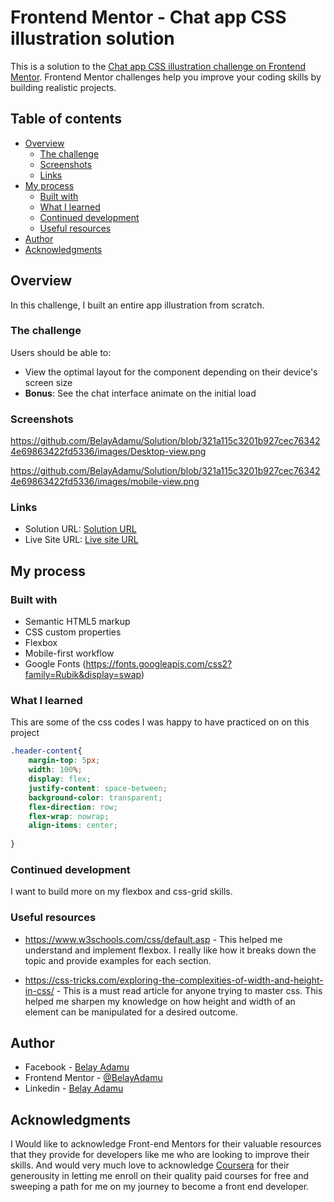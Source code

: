   # Frontend Mentor - Chat app CSS illustration solution

This is a solution to the [Chat app CSS illustration challenge on Frontend Mentor](https://www.frontendmentor.io/challenges/chat-app-css-illustration-O5auMkFqY). Frontend Mentor challenges help you improve your coding skills by building realistic projects. 

## Table of contents

- [Overview](#overview)
  - [The challenge](#the-challenge)
  - [Screenshots](#screenshot)
  - [Links](#links)
- [My process](#my-process)
  - [Built with](#built-with)
  - [What I learned](#what-i-learned)
  - [Continued development](#continued-development)
  - [Useful resources](#useful-resources)
- [Author](#author)
- [Acknowledgments](#acknowledgments)

## Overview

In this challenge, I built an entire app illustration from scratch.

### The challenge

Users should be able to:

- View the optimal layout for the component depending on their device's screen size
- **Bonus**: See the chat interface animate on the initial load

### Screenshots

https://github.com/BelayAdamu/Solution/blob/321a115c3201b927cec763424e69863422fd5336/images/Desktop-view.png

https://github.com/BelayAdamu/Solution/blob/321a115c3201b927cec763424e69863422fd5336/images/mobile-view.png

### Links

- Solution URL: [Solution URL](https://github.com/BelayAdamu/Solution.git)
- Live Site URL: [Live site URL](https://belayadamu.github.io/Solution/)

## My process

### Built with

- Semantic HTML5 markup
- CSS custom properties
- Flexbox
- Mobile-first workflow
- Google Fonts (https://fonts.googleapis.com/css2?family=Rubik&display=swap)


### What I learned

This are some of the css codes I was happy to have practiced on on this project


```css
.header-content{
    margin-top: 5px;
    width: 100%;
    display: flex;
    justify-content: space-between;
    background-color: transparent;
    flex-direction: row;
    flex-wrap: nowrap;
    align-items: center;
    
}
```
### Continued development

I want to build more on my flexbox and css-grid skills.


### Useful resources

- https://www.w3schools.com/css/default.asp - This helped me understand and implement flexbox. I really like how it breaks down the topic and provide examples for each section.

- https://css-tricks.com/exploring-the-complexities-of-width-and-height-in-css/ - This is a must read article
for anyone trying to master css. This helped me sharpen my knowledge on how height and width of an element can be manipulated for a desired outcome. 

## Author

- Facebook - [Belay Adamu](http://facebook.com/belay.adamu.96)
- Frontend Mentor - [@BelayAdamu](https://www.frontendmentor.io/profile/BelayAdamu)
- Linkedin - [Belay Adamu](https://www.linkedin.com/in/belay-adamu-442b26149)

## Acknowledgments

I Would like to acknowledge Front-end Mentors for their valuable resources that they provide for developers like me who are looking to improve their skills. And would very much love to acknowledge [Coursera](http://www.coursera.org) for their generousity in letting me enroll on their quality paid courses for free and sweeping a path for me on my journey to become a front end developer. 